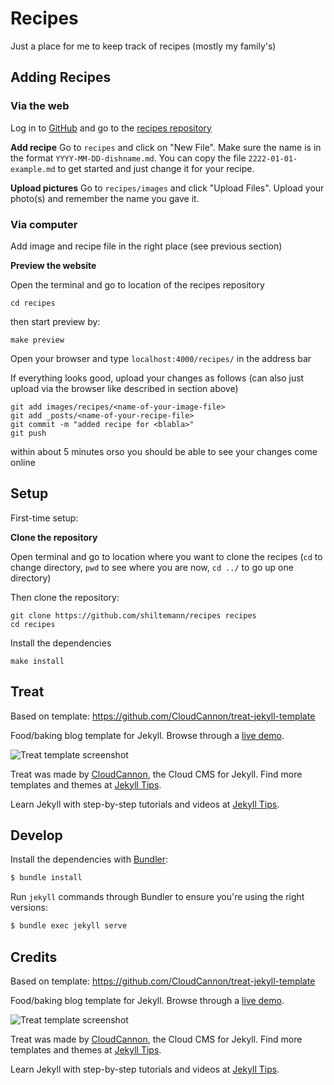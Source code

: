 # Recipes

Just a place for me to keep track of recipes (mostly my family's)

## Adding Recipes

### Via the web

Log in to [GitHub](https://github.com) and go to the [recipes repository](https://github.com/shiltemann/recipes)


**Add recipe**
Go to `recipes` and click on "New File". Make sure the name is in the format `YYYY-MM-DD-dishname.md`. You can copy the file `2222-01-01-example.md` to get started and just change it for your recipe.

**Upload pictures**
Go to `recipes/images` and click "Upload Files". Upload your photo(s) and remember the name you gave it.


### Via computer

Add image and recipe file in the right place (see previous section)

**Preview the website**

Open the terminal and go to location of the recipes repository

```
cd recipes
```

then start preview by:

```
make preview
```

Open your browser and type `localhost:4000/recipes/` in the address bar

If everything looks good, upload your changes as follows (can also just upload via the browser like described in section above)

```
git add images/recipes/<name-of-your-image-file>
git add _posts/<name-of-your-recipe-file>
git commit -m "added recipe for <blabla>"
git push
```

within about 5 minutes orso you should be able to see your changes come online



## Setup

First-time setup:

**Clone the repository**

Open terminal and go to location where you want to clone the recipes (`cd` to change directory, `pwd` to see where you are now, `cd ../` to go up one directory)

Then clone the repository:

```
git clone https://github.com/shiltemann/recipes recipes
cd recipes
```

Install the dependencies

```
make install
```



## Treat

Based on template: https://github.com/CloudCannon/treat-jekyll-template

Food/baking blog template for Jekyll. Browse through a [live demo](https://spring-bat.cloudvent.net/).

![Treat template screenshot](images/_screenshot.png)

Treat was made by [CloudCannon](http://cloudcannon.com/), the Cloud CMS for Jekyll.
Find more templates and themes at [Jekyll Tips](http://jekyll.tips/templates/).

Learn Jekyll with step-by-step tutorials and videos at [Jekyll Tips](http://jekyll.tips/).




## Develop

Install the dependencies with [Bundler](http://bundler.io/):

~~~bash
$ bundle install
~~~

Run `jekyll` commands through Bundler to ensure you're using the right versions:

~~~bash
$ bundle exec jekyll serve
~~~


## Credits

Based on template: https://github.com/CloudCannon/treat-jekyll-template

Food/baking blog template for Jekyll. Browse through a [live demo](https://spring-bat.cloudvent.net/).

![Treat template screenshot](images/_screenshot.png)

Treat was made by [CloudCannon](http://cloudcannon.com/), the Cloud CMS for Jekyll.
Find more templates and themes at [Jekyll Tips](http://jekyll.tips/templates/).

Learn Jekyll with step-by-step tutorials and videos at [Jekyll Tips](http://jekyll.tips/).

